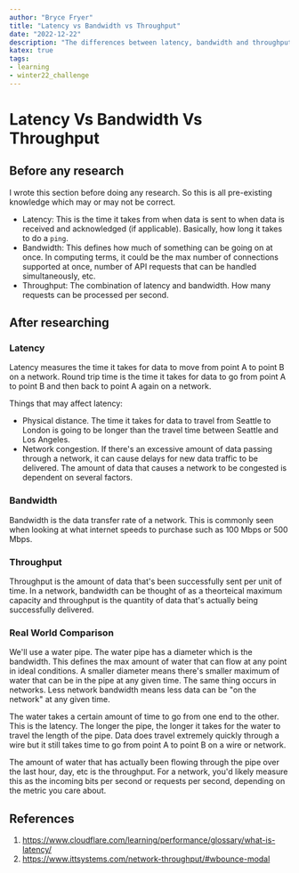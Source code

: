 ```yaml
---
author: "Bryce Fryer"
title: "Latency vs Bandwidth vs Throughput"
date: "2022-12-22"
description: "The differences between latency, bandwidth and throughput."
katex: true
tags: 
- learning
- winter22_challenge
---
```


# Latency Vs Bandwidth Vs Throughput 

## Before any research

I wrote this section before doing any research. So this is all pre-existing knowledge which may or may not be correct.

* Latency: This is the time it takes from when data is sent to when data is received and acknowledged (if applicable). 
Basically, how long it takes to do a `ping`.
* Bandwidth: This defines how much of something can be going on at once. In computing terms, it could be
the max number of connections supported at once, number of API requests that can be handled simultaneously, etc.
* Throughput: The combination of latency and bandwidth. How many requests can be processed per second.

## After researching

### Latency

Latency measures the time it takes for data to move from point A to point B on a network. Round trip time is the time it
takes for data to go from point A to point B and then back to point A again on a network.

Things that may affect latency:
* Physical distance. The time it takes for data to travel from Seattle to London is going to be longer than the travel 
time between Seattle and Los Angeles.
* Network congestion. If there's an excessive amount of data passing through a network, it can cause delays for 
new data traffic to be delivered. The amount of data that causes a network to be congested is dependent on several
factors.

### Bandwidth

Bandwidth is the data transfer rate of a network. This is commonly seen when looking at what internet speeds to purchase
such as 100 Mbps or 500 Mbps.

### Throughput

Throughput is the amount of data that's been successfully sent per unit of time. In a network, bandwidth can be thought 
of as a theorteical maximum capacity and throughput is the quantity of data that's actually being successfully delivered.

### Real World Comparison

We'll use a water pipe. The water pipe has a diameter which is the bandwidth. This defines the max amount of water that
can flow at any point in ideal conditions. A smaller diameter means there's smaller maximum of water that can be in the
pipe at any given time. The same thing occurs in networks. Less network bandwidth means less data can be "on the network"
at any given time.

The water takes a certain amount of time to go from one end to the other. This is the latency. The longer the pipe, the
longer it takes for the water to travel the length of the pipe. Data does travel extremely quickly through a wire but
it still takes time to go from point A to point B on a wire or network.

The amount of water that has actually been flowing through the pipe over the last hour, day, etc is the throughput. For 
a network, you'd likely measure this as the incoming bits per second or requests per second, depending on the metric you
care about. 

## References

1. https://www.cloudflare.com/learning/performance/glossary/what-is-latency/
2. https://www.ittsystems.com/network-throughput/#wbounce-modal 